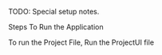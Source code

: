 TODO: Special setup notes.

Steps To Run the Application

To run the Project File, Run the ProjectUI file

